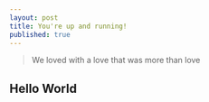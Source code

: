 ```yaml
---
layout: post
title: You're up and running!
published: true
---
```

> We loved with a love that was more than love


## Hello World
